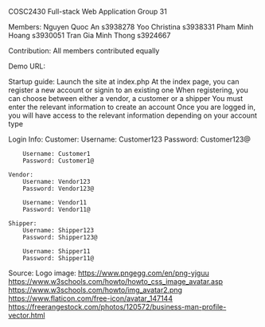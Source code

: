 COSC2430 Full-stack Web Application
Group 31

Members:
Nguyen Quoc An          s3938278
Yoo Christina           s3938331
Pham Minh Hoang         s3930051
Tran Gia Minh Thong     s3924667

Contribution: All members contributed equally

Demo URL:

Startup guide:
Launch the site at index.php
At the index page, you can register a new account or signin to an existing one
When registering, you can choose between either a vendor, a customer or a shipper
You must enter the relevant information to create an account
Once you are logged in, you will have access to the relevant information depending on your account type

Login Info:
    Customer:
        Username: Customer123
        Password: Customer123@

        Username: Customer1
        Password: Customer1@

    Vendor:
        Username: Vendor123
        Password: Vendor123@

        Username: Vendor11
        Password: Vendor11@

    Shipper:
        Username: Shipper123
        Password: Shipper123@

        Username: Shipper11
        Password: Shipper11@

Source:
Logo image: https://www.pngegg.com/en/png-yjguu
https://www.w3schools.com/howto/howto_css_image_avatar.asp
https://www.w3schools.com/howto/img_avatar2.png
https://www.flaticon.com/free-icon/avatar_147144
https://freerangestock.com/photos/120572/business-man-profile-vector.html
